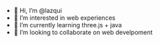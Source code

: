 - 👋 Hi, I’m @lazqui
- 👀 I’m interested in web experiences
- 🌱 I’m currently learning three.js + java
- 💞️ I’m looking to collaborate on web develpoment
